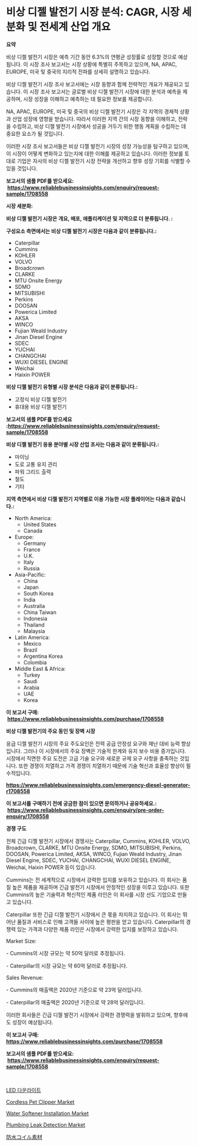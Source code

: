 <p><h1>비상 디젤 발전기 시장 분석: CAGR, 시장 세분화 및 전세계 산업 개요</h1></p><p><strong>요약</strong></p>
<p><p>비상 디젤 발전기 시장은 예측 기간 동안 6.3%의 연평균 성장률로 성장할 것으로 예상됩니다. 이 시장 조사 보고서는 시장 상황에 특별히 주목하고 있으며, NA, APAC, EUROPE, 미국 및 중국의 지리적 전파를 상세히 설명하고 있습니다.</p><p>비상 디젤 발전기 시장 조사 보고서에는 시장 동향과 함께 전략적인 개요가 제공되고 있습니다. 이 시장 조사 보고서는 글로벌 비상 디젤 발전기 시장에 대한 분석과 예측을 제공하며, 시장 성장을 이해하고 예측하는 데 필요한 정보를 제공합니다.</p><p>NA, APAC, EUROPE, 미국 및 중국의 비상 디젤 발전기 시장은 각 지역의 경제적 상황과 산업 성장에 영향을 받습니다. 따라서 이러한 지역 간의 시장 동향을 이해하고, 전략을 수립하고, 비상 디젤 발전기 시장에서 성공을 거두기 위한 행동 계획을 수립하는 데 중요한 요소가 될 것입니다.</p><p>이러한 시장 조사 보고서들은 비상 디젤 발전기 시장의 성장 가능성을 탐구하고 있으며, 이 시장이 어떻게 변화하고 있는지에 대한 이해를 제공하고 있습니다. 이러한 정보를 토대로 기업은 자사의 비상 디젤 발전기 시장 전략을 개선하고 향후 성장 기회를 식별할 수 있을 것입니다.</p></p>
<p><strong>보고서의 샘플 PDF를 받으세요: &nbsp;<a href="https://www.reliablebusinessinsights.com/enquiry/request-sample/1708558">https://www.reliablebusinessinsights.com/enquiry/request-sample/1708558</a></strong></p>
<p><strong>시장 세분화:</strong></p>
<p><strong> 비상 디젤 발전기 시장은 개요, 배포, 애플리케이션 및 지역으로 더 분류됩니다. :</strong></p>
<p><strong>구성요소 측면에서는 비상 디젤 발전기 시장은 다음과 같이 분류됩니다.:</strong></p>
<p><ul><li>Caterpillar</li><li>Cummins</li><li>KOHLER</li><li>VOLVO</li><li>Broadcrown</li><li>CLARKE</li><li>MTU Onsite Energy</li><li>SDMO</li><li>MITSUBISHI</li><li>Perkins</li><li>DOOSAN</li><li>Powerica Limited</li><li>AKSA</li><li>WINCO</li><li>Fujian Weald Industry</li><li>Jinan Diesel Engine</li><li>SDEC</li><li>YUCHAI</li><li>CHANGCHAI</li><li>WUXI DIESEL ENGINE</li><li>Weichai</li><li>Haixin POWER</li></ul></p>
<p><strong> 비상 디젤 발전기 유형별 시장 분석은 다음과 같이 분류됩니다.:</strong></p>
<p><ul><li>고정식 비상 디젤 발전기</li><li>휴대용 비상 디젤 발전기</li></ul></p>
<p><strong>보고서의 샘플 PDF를 받으세요 :<a href="https://www.reliablebusinessinsights.com/enquiry/request-sample/1708558">https://www.reliablebusinessinsights.com/enquiry/request-sample/1708558</a></strong></p>
<p><strong> 비상 디젤 발전기 응용 분야별 시장 산업 조사는 다음과 같이 분류됩니다.:</strong></p>
<p><ul><li>마이닝</li><li>도로 교통 유지 관리</li><li>파워 그리드 출력</li><li>철도</li><li>기타</li></ul></p>
<p><strong>지역 측면에서 비상 디젤 발전기 지역별로 이용 가능한 시장 플레이어는 다음과 같습니다.:</strong></p>
<p><ul>
    <li>
        North America:
        <ul>
            <li>United States</li>
            <li>Canada</li>
        </ul>
    </li>
    <li>
        Europe:
        <ul>
            <li>Germany</li>
            <li>France</li>
            <li>U.K.</li>
            <li>Italy</li>
            <li>Russia</li>
        </ul>
    </li>
    <li>
        Asia-Pacific:
        <ul>
            <li>China</li>
            <li>Japan</li>
            <li>South Korea</li>
            <li>India</li>
            <li>Australia</li>
            <li>China Taiwan</li>
            <li>Indonesia</li>
            <li>Thailand</li>
            <li>Malaysia</li>
        </ul>
    </li>
    <li>
        Latin America:
        <ul>
            <li>Mexico</li>
            <li>Brazil</li>
            <li>Argentina Korea</li>
            <li>Colombia</li>
        </ul>
    </li>
    <li>
        Middle East & Africa:
        <ul>
            <li>Turkey</li>
            <li>Saudi</li>
            <li>Arabia</li>
            <li>UAE</li>
            <li>Korea</li>
        </ul>
    </li>
    </ul></p>
<p><strong>이 보고서 구매: &nbsp;<a href="https://www.reliablebusinessinsights.com/purchase/1708558">https://www.reliablebusinessinsights.com/purchase/1708558</a></strong></p>
<p><strong>비상 디젤 발전기의 주요 동인 및 장벽 시장</strong></p>
<p><p>응급 디젤 발전기 시장의 주요 주도요인은 전력 공급 안정성 요구와 재난 대비 능력 향상입니다. 그러나 이 시장에서의 주요 장벽은 기술적 한계와 유지 보수 비용 증가입니다. 시장에서 직면한 주요 도전은 고급 기술 요구와 새로운 규제 요구 사항을 충족하는 것입니다. 또한 경쟁이 치열하고 가격 경쟁이 치열하기 때문에 기술 혁신과 효율성 향상이 필수적입니다.</p></p>
<p><strong><a href="https://www.reliablebusinessinsights.com/emergency-diesel-generator-r1708558">https://www.reliablebusinessinsights.com/emergency-diesel-generator-r1708558</a></strong></p>
<p><strong>이 보고서를 구매하기 전에 궁금한 점이 있으면 문의하거나 공유하세요.: &nbsp;<a href="https://www.reliablebusinessinsights.com/enquiry/pre-order-enquiry/1708558">https://www.reliablebusinessinsights.com/enquiry/pre-order-enquiry/1708558</a></strong></p>
<p><strong>경쟁 구도</strong></p>
<p><p>전체 긴급 디젤 발전기 시장에서 경쟁사는 Caterpillar, Cummins, KOHLER, VOLVO, Broadcrown, CLARKE, MTU Onsite Energy, SDMO, MITSUBISHI, Perkins, DOOSAN, Powerica Limited, AKSA, WINCO, Fujian Weald Industry, Jinan Diesel Engine, SDEC, YUCHAI, CHANGCHAI, WUXI DIESEL ENGINE, Weichai, Haixin POWER 등이 있습니다.</p><p>Cummins는 전 세계적으로 시장에서 강력한 입지를 보유하고 있습니다. 이 회사는 품질 높은 제품을 제공하며 긴급 발전기 시장에서 안정적인 성장을 이루고 있습니다. 또한 Cummins의 높은 기술력과 혁신적인 제품 라인은 이 회사를 시장 선도 기업으로 만들고 있습니다.</p><p>Caterpillar 또한 긴급 디젤 발전기 시장에서 큰 몫을 차지하고 있습니다. 이 회사는 뛰어난 품질과 서비스로 인해 고객들 사이에 높은 평판을 얻고 있습니다. Caterpillar의 경쟁력 있는 가격과 다양한 제품 라인은 시장에서 강력한 입지를 보장하고 있습니다.</p><p>Market Size:</p><p>- Cummins의 시장 규모는 약 50억 달러로 추정됩니다.</p><p>- Caterpillar의 시장 규모는 약 60억 달러로 추정됩니다.</p><p>Sales Revenue:</p><p>- Cummins의 매출액은 2020년 기준으로 약 23억 달러입니다.</p><p>- Caterpillar의 매출액은 2020년 기준으로 약 28억 달러입니다. </p><p>이러한 회사들은 긴급 디젤 발전기 시장에서 강력한 경쟁력을 발휘하고 있으며, 향후에도 성장이 예상됩니다.</p></p>
<p><strong>이 보고서 구매: &nbsp; <a href="https://www.reliablebusinessinsights.com/purchase/1708558">https://www.reliablebusinessinsights.com/purchase/1708558</a></strong></p>
<p><strong>보고서의 샘플 PDF를 받으세요: &nbsp;<a href="https://www.reliablebusinessinsights.com/enquiry/request-sample/1708558">https://www.reliablebusinessinsights.com/enquiry/request-sample/1708558</a></strong><strong></strong></p>
<p>&nbsp;</p>
<p><p><a href="https://github.com/rcabello548/Market-Research-Report-List-1/blob/main/254734674826.md">LED 다운라이트</a></p><p><a href="https://issuu.com/reportprime-2/docs/cordless-pet-clipper-market-size-2030.pptx">Cordless Pet Clipper Market</a></p><p><a href="https://github.com/markusgodoy/Market-Research-Report-List-3/blob/main/water-softener-installation-market.md">Water Softener Installation Market</a></p><p><a href="https://github.com/luckyshygirl/Market-Research-Report-List-4/blob/main/plumbing-leak-detection-market.md">Plumbing Leak Detection Market</a></p><p><a href="https://github.com/DanykaKilback/Market-Research-Report-List-1/blob/main/939103980171.md">防水コイル素材</a></p></p>